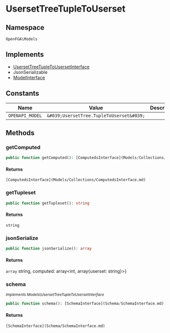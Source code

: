 # UsersetTreeTupleToUserset


## Namespace
`OpenFGA\Models`

## Implements
* [UsersetTreeTupleToUsersetInterface](Models/UsersetTreeTupleToUsersetInterface.md)
* JsonSerializable
* [ModelInterface](Models/ModelInterface.md)

## Constants
| Name | Value | Description |
|------|-------|-------------|
| `OPENAPI_MODEL` | `&#039;UsersetTree.TupleToUserset&#039;` |  |


## Methods
### getComputed


```php
public function getComputed(): [ComputedsInterface](Models/Collections/ComputedsInterface.md)
```



#### Returns
`[ComputedsInterface](Models/Collections/ComputedsInterface.md)`

### getTupleset


```php
public function getTupleset(): string
```



#### Returns
`string`

### jsonSerialize


```php
public function jsonSerialize(): array
```



#### Returns
`array`
 string, computed: array&lt;int, array{userset: string}&gt;}

### schema

*<small>Implements Models\UsersetTreeTupleToUsersetInterface</small>*  

```php
public function schema(): [SchemaInterface](Schema/SchemaInterface.md)
```



#### Returns
`[SchemaInterface](Schema/SchemaInterface.md)`

